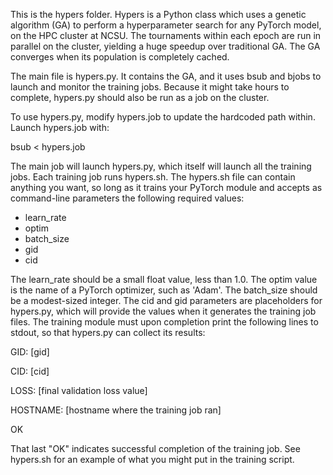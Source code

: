 This is the hypers folder.  Hypers is a Python class which uses a genetic algorithm (GA) to perform a hyperparameter search for any PyTorch model, on the HPC cluster at NCSU.  The tournaments within each epoch are run in parallel on the cluster, yielding a huge speedup over traditional GA.  The GA converges when its population is completely cached.

The main file is hypers.py.  It contains the GA, and it uses bsub and bjobs to launch and monitor the training jobs.  Because it might take hours to complete, hypers.py should also
be run as a job on the cluster.

To use hypers.py, modify hypers.job to update the hardcoded path within.  Launch hypers.job with: 

bsub < hypers.job

The main job will launch hypers.py, which itself will launch all the training jobs.
Each training job runs hypers.sh.  The hypers.sh file can contain anything you want, so long as it trains your PyTorch module and accepts as command-line parameters the following required values:
- learn_rate
- optim
- batch_size
- gid
- cid

The learn_rate should be a small float value, less than 1.0.  The optim value is the name of a PyTorch optimizer, such as 'Adam'.  The batch_size should be a modest-sized integer.
The cid and gid parameters are placeholders for hypers.py, which will provide the values when it generates the training job files.
The training module must upon completion print the following lines to stdout, so that hypers.py can collect its results:

GID: [gid]

CID: [cid]

LOSS: [final validation loss value]

HOSTNAME: [hostname where the training job ran]

OK


That last "OK" indicates successful completion of the training job. See hypers.sh for an example of what you might put in the training script.
